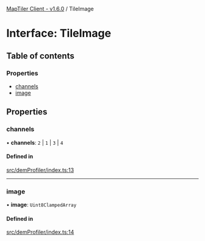 [MapTiler Client - v1.6.0](../README.md) / TileImage

# Interface: TileImage

## Table of contents

### Properties

- [channels](TileImage.md#channels)
- [image](TileImage.md#image)

## Properties

### channels

• **channels**: ``2`` \| ``1`` \| ``3`` \| ``4``

#### Defined in

[src/demProfiler/index.ts:13](https://github.com/CraigglesO/maptiler-client-js/blob/ea75989/src/demProfiler/index.ts#L13)

___

### image

• **image**: `Uint8ClampedArray`

#### Defined in

[src/demProfiler/index.ts:14](https://github.com/CraigglesO/maptiler-client-js/blob/ea75989/src/demProfiler/index.ts#L14)
